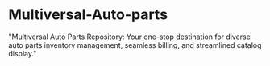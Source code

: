 # Multiversal-Auto-parts
"Multiversal Auto Parts Repository: Your one-stop destination for diverse auto parts inventory management, seamless billing, and streamlined catalog display."
